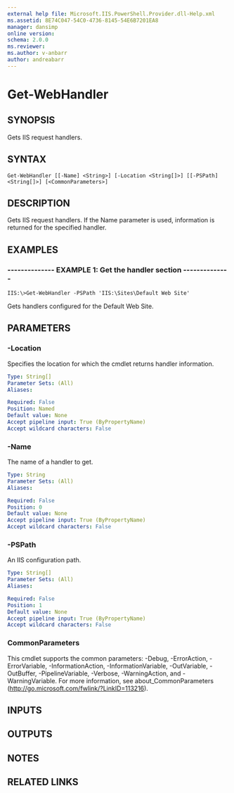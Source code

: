 ```yaml
---
external help file: Microsoft.IIS.PowerShell.Provider.dll-Help.xml
ms.assetid: 8E74C047-54C0-4736-8145-54E6B7201EA8
manager: dansimp
online version: 
schema: 2.0.0
ms.reviewer:
ms.author: v-anbarr
author: andreabarr
---
```


# Get-WebHandler

## SYNOPSIS
Gets IIS request handlers.

## SYNTAX

```
Get-WebHandler [[-Name] <String>] [-Location <String[]>] [[-PSPath] <String[]>] [<CommonParameters>]
```

## DESCRIPTION
Gets IIS request handlers.
If the Name parameter is used, information is returned for the specified handler.

## EXAMPLES

### -------------- EXAMPLE 1: Get the handler section --------------
```
IIS:\>Get-WebHandler -PSPath 'IIS:\Sites\Default Web Site'
```

Gets handlers configured for the Default Web Site.

## PARAMETERS

### -Location
Specifies the location for which the cmdlet returns handler information.

```yaml
Type: String[]
Parameter Sets: (All)
Aliases: 

Required: False
Position: Named
Default value: None
Accept pipeline input: True (ByPropertyName)
Accept wildcard characters: False
```

### -Name
The name of a handler to get.

```yaml
Type: String
Parameter Sets: (All)
Aliases: 

Required: False
Position: 0
Default value: None
Accept pipeline input: True (ByPropertyName)
Accept wildcard characters: False
```

### -PSPath
An IIS configuration path.

```yaml
Type: String[]
Parameter Sets: (All)
Aliases: 

Required: False
Position: 1
Default value: None
Accept pipeline input: True (ByPropertyName)
Accept wildcard characters: False
```

### CommonParameters
This cmdlet supports the common parameters: -Debug, -ErrorAction, -ErrorVariable, -InformationAction, -InformationVariable, -OutVariable, -OutBuffer, -PipelineVariable, -Verbose, -WarningAction, and -WarningVariable. For more information, see about_CommonParameters (http://go.microsoft.com/fwlink/?LinkID=113216).

## INPUTS

## OUTPUTS

## NOTES

## RELATED LINKS


